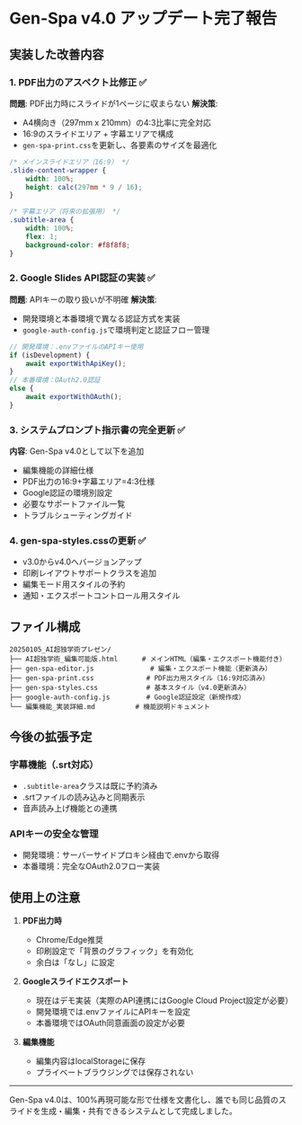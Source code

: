 # Gen-Spa v4.0 アップデート完了報告

## 実装した改善内容

### 1. PDF出力のアスペクト比修正 ✅
**問題**: PDF出力時にスライドが1ページに収まらない
**解決策**: 
- A4横向き（297mm x 210mm）の4:3比率に完全対応
- 16:9のスライドエリア + 字幕エリアで構成
- `gen-spa-print.css`を更新し、各要素のサイズを最適化

```css
/* メインスライドエリア（16:9） */
.slide-content-wrapper {
    width: 100%;
    height: calc(297mm * 9 / 16);
}

/* 字幕エリア（将来の拡張用） */
.subtitle-area {
    width: 100%;
    flex: 1;
    background-color: #f8f8f8;
}
```

### 2. Google Slides API認証の実装 ✅
**問題**: APIキーの取り扱いが不明確
**解決策**:
- 開発環境と本番環境で異なる認証方式を実装
- `google-auth-config.js`で環境判定と認証フロー管理

```javascript
// 開発環境：.envファイルのAPIキー使用
if (isDevelopment) {
    await exportWithApiKey();
}
// 本番環境：OAuth2.0認証
else {
    await exportWithOAuth();
}
```

### 3. システムプロンプト指示書の完全更新 ✅
**内容**: Gen-Spa v4.0として以下を追加
- 編集機能の詳細仕様
- PDF出力の16:9+字幕エリア=4:3仕様
- Google認証の環境別設定
- 必要なサポートファイル一覧
- トラブルシューティングガイド

### 4. gen-spa-styles.cssの更新 ✅
- v3.0からv4.0へバージョンアップ
- 印刷レイアウトサポートクラスを追加
- 編集モード用スタイルの予約
- 通知・エクスポートコントロール用スタイル

## ファイル構成

```
20250105_AI超独学術プレゼン/
├── AI超独学術_編集可能版.html      # メインHTML（編集・エクスポート機能付き）
├── gen-spa-editor.js              # 編集・エクスポート機能（更新済み）
├── gen-spa-print.css             # PDF出力用スタイル（16:9対応済み）
├── gen-spa-styles.css            # 基本スタイル（v4.0更新済み）
├── google-auth-config.js         # Google認証設定（新規作成）
└── 編集機能_実装詳細.md          # 機能説明ドキュメント
```

## 今後の拡張予定

### 字幕機能（.srt対応）
- `.subtitle-area`クラスは既に予約済み
- .srtファイルの読み込みと同期表示
- 音声読み上げ機能との連携

### APIキーの安全な管理
- 開発環境：サーバーサイドプロキシ経由で.envから取得
- 本番環境：完全なOAuth2.0フロー実装

## 使用上の注意

1. **PDF出力時**
   - Chrome/Edge推奨
   - 印刷設定で「背景のグラフィック」を有効化
   - 余白は「なし」に設定

2. **Googleスライドエクスポート**
   - 現在はデモ実装（実際のAPI連携にはGoogle Cloud Project設定が必要）
   - 開発環境では.envファイルにAPIキーを設定
   - 本番環境ではOAuth同意画面の設定が必要

3. **編集機能**
   - 編集内容はlocalStorageに保存
   - プライベートブラウジングでは保存されない

---

Gen-Spa v4.0は、100%再現可能な形で仕様を文書化し、誰でも同じ品質のスライドを生成・編集・共有できるシステムとして完成しました。